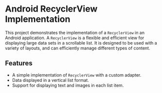 # Android RecyclerView Implementation

This project demonstrates the implementation of a `RecyclerView` in an Android application. A `RecyclerView` is a flexible and efficient view for displaying large data sets in a scrollable list. It is designed to be used with a variety of layouts, and can efficiently manage different types of content.

## Features
- A simple implementation of `RecyclerView` with a custom adapter.
- Data displayed in a vertical list format.
- Support for displaying text and images in each list item.
